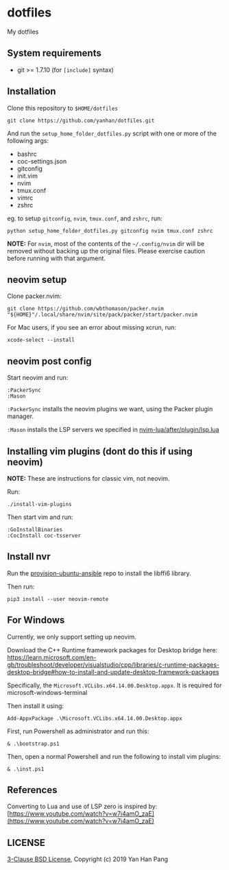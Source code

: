 dotfiles
========

My dotfiles

## System requirements

- git >= 1.7.10 (for `[include]` syntax)

## Installation

Clone this repository to `$HOME/dotfiles`

    git clone https://github.com/yanhan/dotfiles.git

And run the `setup_home_folder_dotfiles.py` script with one or more of the
following args:

- bashrc
- coc-settings.json
- gitconfig
- init.vim
- nvim
- tmux.conf
- vimrc
- zshrc

eg. to setup `gitconfig`, `nvim`, `tmux.conf`, and `zshrc`, run:

    python setup_home_folder_dotfiles.py gitconfig nvim tmux.conf zshrc

**NOTE:** For `nvim`, most of the contents of the `~/.config/nvim` dir will be removed without backing up the original files. Please exercise caution before running with that argument.


## neovim setup

Clone packer.nvim:
```
git clone https://github.com/wbthomason/packer.nvim "${HOME}"/.local/share/nvim/site/pack/packer/start/packer.nvim
```

For Mac users, if you see an error about missing xcrun, run:
```
xcode-select --install
```


## neovim post config

Start neovim and run:
```
:PackerSync
:Mason
```

`:PackerSync` installs the neovim plugins we want, using the Packer plugin manager.

`:Mason` installs the LSP servers we specified in [nvim-lua/after/plugin/lsp.lua](nvim-lua/after/plugin/lsp.lua)


## Installing vim plugins (dont do this if using neovim)

**NOTE:** These are instructions for classic vim, not neovim.

Run:
```
./install-vim-plugins
```

Then start vim and run:
```
:GoInstallBinaries
:CocInstall coc-tsserver
```


## Install nvr

Run the [provision-ubuntu-ansible](https://github.com/yanhan/provision-ubuntu-ansible) repo to install the libffi6 library.

Then run:
```
pip3 install --user neovim-remote
```


## For Windows

Currently, we only support setting up neovim.

Download the C++ Runtime framework packages for Desktop bridge here: https://learn.microsoft.com/en-gb/troubleshoot/developer/visualstudio/cpp/libraries/c-runtime-packages-desktop-bridge#how-to-install-and-update-desktop-framework-packages

Specifically, the `Microsoft.VCLibs.x64.14.00.Desktop.appx`. It is required for microsoft-windows-terminal

Then install it using:
```
Add-AppxPackage .\Microsoft.VCLibs.x64.14.00.Desktop.appx
```

First, run Powershell as administrator and run this:
```
& .\bootstrap.ps1
```

Then, open a normal Powershell and run the following to install vim plugins:
```
& .\inst.ps1
```


## References

Converting to Lua and use of LSP zero is inspired by: [https://www.youtube.com/watch?v=w7i4amO_zaE](https://www.youtube.com/watch?v=w7i4amO_zaE)


## LICENSE

[3-Clause BSD License](/LICENSE), Copyright (c) 2019 Yan Han Pang

